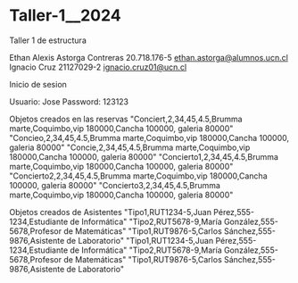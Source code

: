 # Taller-1__2024
Taller 1 de estructura

Ethan Alexis Astorga Contreras 20.718.176-5 ethan.astorga@alumnos.ucn.cl
Ignacio Cruz 21127029-2 ignacio.cruz01@ucn.cl

Inicio de sesion

Usuario: Jose
Password: 123123

Objetos creados en las reservas
"Conciert,2,34,45,4.5,Brumma marte,Coquimbo,vip 180000,Cancha 100000, galeria 80000"
"Concieo,2,34,45,4.5,Brumma marte,Coquimbo,vip 180000,Cancha 100000, galeria 80000"
"Concie,2,34,45,4.5,Brumma marte,Coquimbo,vip 180000,Cancha 100000, galeria 80000"
"Concierto1,2,34,45,4.5,Brumma marte,Coquimbo,vip 180000,Cancha 100000, galeria 80000"
"Concierto2,2,34,45,4.5,Brumma marte,Coquimbo,vip 180000,Cancha 100000, galeria 80000"
"Concierto3,2,34,45,4.5,Brumma marte,Coquimbo,vip 180000,Cancha 100000, galeria 80000"

Objetos creados de Asistentes
"Tipo1,RUT1234-5,Juan Pérez,555-1234,Estudiante de Informática"
"Tipo2,RUT5678-9,María González,555-5678,Profesor de Matemáticas"
"Tipo1,RUT9876-5,Carlos Sánchez,555-9876,Asistente de Laboratorio"
"Tipo1,RUT1234-5,Juan Pérez,555-1234,Estudiante de Informática"
"Tipo2,RUT5678-9,María González,555-5678,Profesor de Matemáticas"
"Tipo1,RUT9876-5,Carlos Sánchez,555-9876,Asistente de Laboratorio"
